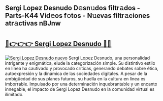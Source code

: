 ## Sergi Lopez Desnudo D𝚎sn𝚞dos filtr𝚊dos - Parts-K44 Vid𝚎os f𝚘tos - N𝚞evas filtr𝚊ciones atr𝚊ctivas nBJnw

# <h2><a href="http://mb0nc1.tromn.icu/?c=Sergi+Lopez+Desnudo">🔗👉👉👉 Sergi Lopez Desnudo 🔗🔗</a></h2>

[![Sergi Lopez Desnudo nuevo](https://i.imgur.com/pEAQMta.gif)](http://mb0nc1.tromn.icu/?c=Sergi+Lopez+Desnudo)
Sergi Lopez Desnudo, una personalidad intrigante y enigmática, elude la categorización simple. Su distintivo estilo en línea ha cautivado y provocado críticas, generando debates sobre ética, autoexpresión y la dinámica de las sociedades digitales. A pesar de la ambigüedad de sus planes futuros, su huella en la cultura en línea es imborrable. Impulsado por una determinación inquebrantable y un encanto innegable, el impacto de Sergi Lopez Desnudo en la comunidad virtual es ilimitado.
